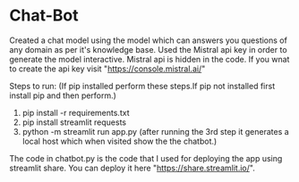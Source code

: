 # Chat-Bot
Created a chat model using the model which can answers you questions of any domain as per it's knowledge base.
Used the Mistral api key in order to generate the model interactive.
Mistral api is hidden in the code.
If you wnat to create the api key visit "https://console.mistral.ai/"

Steps to run:
  (If pip installed perform these steps.If pip not installed first install pip and then perform.)
  1. pip install -r requirements.txt
  2. pip install streamlit requests
  3. python -m streamlit run app.py
  (after running the 3rd step it generates a local host which when visited show the the chatbot.)
  
The code in chatbot.py is the code that I used for deploying the app using streamlit share.
You can deploy it here "https://share.streamlit.io/".
